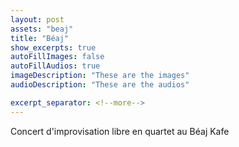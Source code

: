 ```yaml
---
layout: post
assets: "beaj"
title: "Béaj"
show_excerpts: true
autoFillImages: false
autoFillAudios: true
imageDescription: "These are the images"
audioDescription: "These are the audios"

excerpt_separator: <!--more-->
---
```


Concert d'improvisation libre en quartet au Béaj Kafe
<!--more-->
